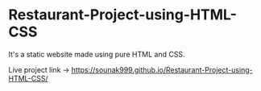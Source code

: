 # Restaurant-Project-using-HTML-CSS
It's a static website made using pure HTML and CSS.

Live project link -> https://sounak999.github.io/Restaurant-Project-using-HTML-CSS/
